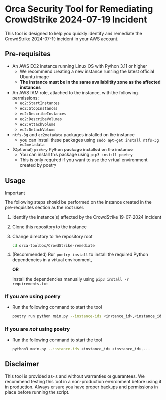 # Orca Security Tool for Remediating CrowdStrike 2024-07-19 Incident #

This tool is designed to help you quickly identify and remediate the CrowdStrike 2024-07-19 incident in your AWS account.

## Pre-requisites ##

* An AWS EC2 instance running Linux OS with Python 3.11 or higher
  * We recommend creating a new instance running the latest official Ubuntu image
  * **The instance must be in the same availablitity zone as the affected instances**
* An AWS IAM role, attached to the instance, with the following permissions:
  * `ec2:StartInstances`
  * `ec2:StopInstances`
  * `ec2:DescribeInstances`
  * `ec2:DescribeVolumes`
  * `ec2:AttachVolume`
  * `ec2:DetachVolume`
* `ntfs-3g` and `ec2metadata` packages installed on the instance
  * you can install these packages using `sudo apt-get install ntfs-3g ec2metadata`
* (Optional) `poetry` Python package installed on the instance
  * You can install this package using `pip3 install poetry`
  * This is only required if you want to use the virtual environment created by poetry

## Usage ##

> [!IMPORTANT]
> The following steps should be performed on the instance created in the pre-requisites section as
> the root user.

1. Identify the instance(s) affected by the CrowdStrike 19-07-2024 incident
1. Clone this repository to the instance
1. Change directory to the repository root

    ```bash
    cd orca-toolbox/CrowdStrike-remediate
    ```

1. (Recommended) Run `poetry install` to install the required Python dependencies in a virtual environment,

    **OR**

    Install the dependencies manually using `pip3 install -r requirements.txt`

### If you are using poetry ###

* Run the following command to start the tool

    ```bash
    poetry run python main.py --instance-ids <instance_id>,<instance_id>,...
    ```

### If you are *not* using poetry ###

* Run the following command to start the tool

    ```bash
    python3 main.py --instance-ids <instance_id>,<instance_id>,...
    ```

## Disclaimer ##

This tool is provided as-is and without warranties or guarantees.
We recommend testing this tool in a non-production environment before using it in production.
Always ensure you have proper backups and permissions in place before running the script.
